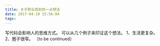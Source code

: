 ```yaml
---
title: 关于职业规划的一点想法
date: 2017-04-10 15:56:04
tags:
---
```


写代码会影响人的思维方式。
可以从几个例子来印证这个想法。
1、生活更复杂。
2、圈子很窄。
（to be continued）